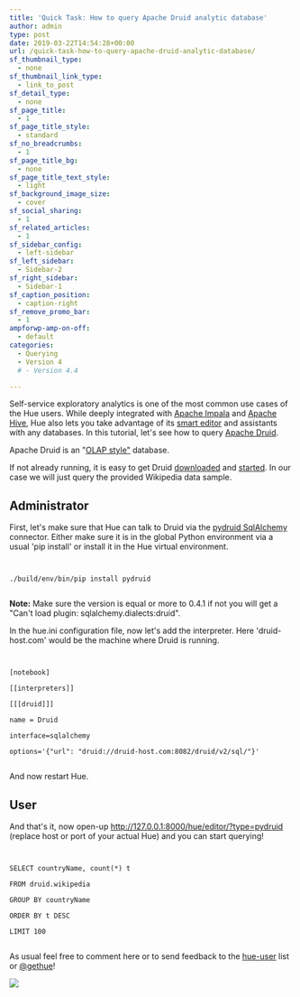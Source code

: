 ```yaml
---
title: 'Quick Task: How to query Apache Druid analytic database'
author: admin
type: post
date: 2019-03-22T14:54:28+00:00
url: /quick-task-how-to-query-apache-druid-analytic-database/
sf_thumbnail_type:
  - none
sf_thumbnail_link_type:
  - link_to_post
sf_detail_type:
  - none
sf_page_title:
  - 1
sf_page_title_style:
  - standard
sf_no_breadcrumbs:
  - 1
sf_page_title_bg:
  - none
sf_page_title_text_style:
  - light
sf_background_image_size:
  - cover
sf_social_sharing:
  - 1
sf_related_articles:
  - 1
sf_sidebar_config:
  - left-sidebar
sf_left_sidebar:
  - Sidebar-2
sf_right_sidebar:
  - Sidebar-1
sf_caption_position:
  - caption-right
sf_remove_promo_bar:
  - 1
ampforwp-amp-on-off:
  - default
categories:
  - Querying
  - Version 4
  # - Version 4.4

---
```

Self-service exploratory analytics is one of the most common use cases of the Hue users. While deeply integrated with [Apache Impala][1] and [Apache Hive][2], Hue also lets you take advantage of its [smart editor][3] and assistants with any databases. In this tutorial, let's see how to query [Apache Druid][4].

Apache Druid is an "[OLAP style"][5] database.

If not already running, it is easy to get Druid [downloaded][6] and [started][7]. In our case we will just query the provided Wikipedia data sample.

## Administrator

First, let's make sure that Hue can talk to Druid via the [pydruid SqlAlchemy][8] connector. Either make sure it is in the global Python environment via a usual 'pip install' or install it in the Hue virtual environment.

<pre><code class="bash">

./build/env/bin/pip install pydruid

</code></pre>

**Note:** Make sure the version is equal or more to 0.4.1 if not you will get a "Can't load plugin: sqlalchemy.dialects:druid".

In the hue.ini configuration file, now let's add the interpreter. Here 'druid-host.com' would be the machine where Druid is running.

<pre><code class="bash">

[notebook]

[[interpreters]]

[[[druid]]]

name = Druid

interface=sqlalchemy

options='{"url": "druid://druid-host.com:8082/druid/v2/sql/"}'

</code></pre>

And now restart Hue.

## User

And that's it, now open-up <http://127.0.0.1:8000/hue/editor/?type=pydruid> (replace host or port of your actual Hue) and you can start querying!

<pre><code class="sql">

SELECT countryName, count(*) t

FROM druid.wikipedia

GROUP BY countryName

ORDER BY t DESC

LIMIT 100

</code></pre>

As usual feel free to comment here or to send feedback to the [hue-user][9] list or [@gethue][10]!

[<img src="https://cdn.gethue.com/uploads/2019/03/druid_querying.png"/>][11]

&nbsp;

 [1]: https://impala.apache.org/
 [2]: https://hive.apache.org/
 [3]: http://cloudera.github.io/hue/latest/user/editor/
 [4]: http://druid.io/
 [5]: http://druid.io/docs/latest/design/index.html#what-is-druid
 [6]: http://druid.io/downloads.html
 [7]: http://druid.io/docs/latest/tutorials/index.html
 [8]: https://github.com/druid-io/pydruid
 [9]: http://groups.google.com/a/cloudera.org/group/hue-user
 [10]: https://twitter.com/gethue
 [11]: https://cdn.gethue.com/uploads/2019/03/druid_querying.png
